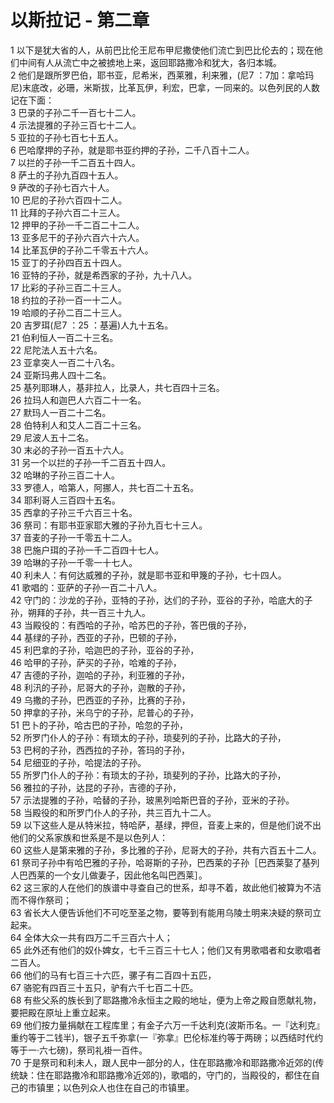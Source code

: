 # 以斯拉记 - 第二章
  
 1 以下是犹大省的人，从前巴比伦王尼布甲尼撒使他们流亡到巴比伦去的；现在他们中间有人从流亡中之被掳地上来，返回耶路撒冷和犹大，各归本城。  
 2 他们是跟所罗巴伯，耶书亚，尼希米，西莱雅，利来雅，(尼7</font> ：7加：拿哈玛尼)末底改，必珊，米斯拔，比革瓦伊，利宏，巴拿，一同来的。以色列民的人数记在下面：  
 3 巴录的子孙二千一百七十二人。  
 4 示法提雅的子孙三百七十二人。  
 5 亚拉的子孙七百七十五人。  
 6 巴哈摩押的子孙，就是耶书亚约押的子孙，二千八百十二人。  
 7 以拦的子孙一千二百五十四人。  
 8 萨土的子孙九百四十五人。  
 9 萨改的子孙七百六十人。  
 10 巴尼的子孙六百四十二人。  
 11 比拜的子孙六百二十三人。  
 12 押甲的子孙一千二百二十二人。  
 13 亚多尼干的子孙六百六十六人。  
 14 比革瓦伊的子孙二千零五十六人。  
 15 亚丁的子孙四百五十四人。  
 16 亚特的子孙，就是希西家的子孙，九十八人。  
 17 比彩的子孙三百二十三人。  
 18 约拉的子孙一百一十二人。  
 19 哈顺的子孙二百二十三人。  
 20 吉罗珥(尼7</font> ：25</font> ：基遍)人九十五名。  
 21 伯利恒人一百二十三名。  
 22 尼陀法人五十六名。  
 23 亚拿突人一百二十八名。  
 24 亚斯玛弗人四十二名。  
 25 基列耶琳人，基非拉人，比录人，共七百四十三名。  
 26 拉玛人和迦巴人六百二十一名。  
 27 默玛人一百二十二名。  
 28 伯特利人和艾人二百二十三名。  
 29 尼波人五十二名。  
 30 末必的子孙一百五十六人。  
 31 另一个以拦的子孙一千二百五十四人。  
 32 哈琳的子孙三百二十人。  
 33 罗德人，哈第人，阿挪人，共七百二十五名。  
 34 耶利哥人三百四十五名。  
 35 西拿的子孙三千六百三十名。  
 36 祭司：有耶书亚家耶大雅的子孙九百七十三人。  
 37 音麦的子孙一千零五十二人。  
 38 巴施户珥的子孙一千二百四十七人。  
 39 哈琳的子孙一千零一十七人。  
 40 利未人：有何达威雅的子孙，就是耶书亚和甲篾的子孙，七十四人。  
 41 歌唱的：亚萨的子孙一百二十八人。  
 42 守门的：沙龙的子孙，亚特的子孙，达们的子孙，亚谷的子孙，哈底大的子孙，朔拜的子孙，共一百三十九人。  
 43 当殿役的：有西哈的子孙，哈苏巴的子孙，答巴俄的子孙，  
 44 基绿的子孙，西亚的子孙，巴顿的子孙，  
 45 利巴拿的子孙，哈迦巴的子孙，亚谷的子孙，  
 46 哈甲的子孙，萨买的子孙，哈难的子孙，  
 47 吉德的子孙，迦哈的子孙，利亚雅的子孙，  
 48 利汛的子孙，尼哥大的子孙，迦散的子孙，  
 49 乌撒的子孙，巴西亚的子孙，比赛的子孙，  
 50 押拿的子孙，米乌宁的子孙，尼普心的子孙，  
 51 巴卜的子孙，哈古巴的子孙，哈忽的子孙，  
 52 所罗门仆人的子孙：有琐太的子孙，琐斐列的子孙，比路大的子孙，  
 53 巴柯的子孙，西西拉的子孙，答玛的子孙，  
 54 尼细亚的子孙，哈提法的子孙。  
 55 所罗门仆人的子孙：有琐太的子孙，琐斐列的子孙，比路大的子孙，  
 56 雅拉的子孙，达昆的子孙，吉德的子孙，  
 57 示法提雅的子孙，哈替的子孙，玻黑列哈斯巴音的子孙，亚米的子孙。  
 58 当殿役的和所罗门仆人的子孙，共三百九十二人。  
 59 以下这些人是从特米拉，特哈萨，基绿，押但，音麦上来的，但是他们说不出他们的父系家族和世系是不是以色列人：  
 60 这些人是第来雅的子孙，多比雅的子孙，尼哥大的子孙，共有六百五十二人。  
 61 祭司子孙中有哈巴雅的子孙，哈哥斯的子孙，巴西莱的子孙［巴西莱娶了基列人巴西莱的一个女儿做妻子，因此他名叫巴西莱］。  
 62 这三家的人在他们的族谱中寻查自己的世系，却寻不着，故此他们被算为不洁而不得作祭司；  
 63 省长大人便告诉他们不可吃至圣之物，要等到有能用乌陵土明来决疑的祭司立起来。  
 64 全体大众一共有四万二千三百六十人；  
 65 此外还有他们的奴仆婢女，七千三百三十七人；他们又有男歌唱者和女歌唱者二百人。  
 66 他们的马有七百三十六匹，骡子有二百四十五匹，  
 67 骆驼有四百三十五只，驴有六千七百二十匹。  
 68 有些父系的族长到了耶路撒冷永恒主之殿的地址，便为上帝之殿自愿献礼物，要把殿在原址上重立起来。  
 69 他们按力量捐献在工程库里；有金子六万一千达利克(波斯币名。一『达利克』重约等于二钱半)，银子五千弥拿(一『弥拿』巴伦标准约等于两磅；以西结时代约等于一·六七磅)，祭司礼褂一百件。  
 70 于是祭司和利未人，跟人民中一部分的人，住在耶路撒冷和耶路撒冷近郊的(传统缺：住在耶路撒冷和耶路撒冷近郊的)，歌唱的，守门的，当殿役的，都住在自己的市镇里；以色列众人也住在自己的市镇里。